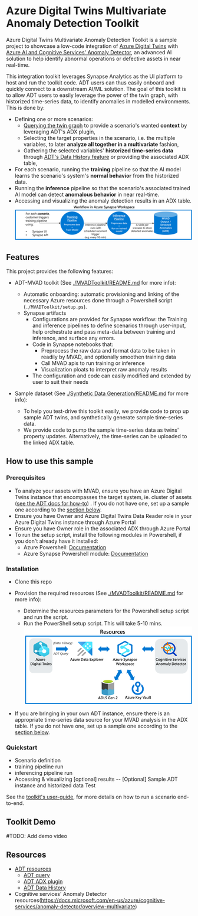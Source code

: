 # Azure Digital Twins Multivariate Anomaly Detection Toolkit

Azure Digital Twins Multivariate Anomaly Detection Toolkit is a sample project to showcase a low-code integration of [Azure Digital Twins](https://docs.microsoft.com/en-us/azure/digital-twins/overview) with [Azure AI and Cognitive Services' Anomaly Detector](https://azure.microsoft.com/en-us/services/cognitive-services/anomaly-detector/), an advanced AI solution to help identify abnormal operations or defective assets in near real-time.

This integration toolkit leverages Synapse Analytics as the UI platform to host and run the toolkit code. ADT users can thus easily onboard and quickly connect to a downstream AI/ML solution. The goal of this toolkit is to allow ADT users to easily leverage the power of the twin graph, with historized time-series data, to identify anomalies in modelled environments. This is done by:
- Defining one or more scenarios:
  - [Querying the twin graph](https://docs.microsoft.com/en-us/azure/digital-twins/how-to-query-graph) to provide a scenario's wanted **context** by leveraging ADT's ADX plugin,
  - Selecting the target properties in the scenario, i.e. the multiple variables, to later **analyze all together in a multivariate** fashion,
  - Gathering the selected variables' **historized time-series data** through [ADT's Data History feature](https://docs.microsoft.com/en-us/azure/digital-twins/how-to-use-data-history?tabs=cli) or providing the associated ADX table,
- For each scenario, running the **training** pipeline so that the AI model learns the scenario's system's **normal behavior** from the historized data. 
- Running the **inference** pipeline so that the scenario's associated trained AI model can detect **anomalous behavior** in near real-time.
- Accessing and visualizing the anomaly detection results in an ADX table.
![synapse workflow](./media/Synapse-workflow.png)

## Features
This project provides the following features:

* ADT-MVAD toolkit (See [./MVADToolkit/README.md](./MVADToolkit/README.md/#about) for more info):
  - Automatic onboarding: automatic provisioning and linking of the necessary Azure resources done through a Powershell script (`./MVADToolkit/setup.ps`). 
  - Synapse artifacts 
    - Configurations are provided for Synapse workflow: the Training and inference pipelines to define scenarios through user-input, help orchestrate and pass meta-data between training and inference, and surface any errors.
    - Code in Synapse notebooks that:
      - Preprocess the raw data and format data to be taken in readily by MVAD, and optionally smoothen training data
      - Call MVAD apis to run training or inference
      - Visualization ploats to interpret raw anomaly results
    - The configuration and code can easily modified and extended by user to suit their needs


* Sample dataset (See [./Synthetic Data Generation/README.md](./MVADToolkit/README.md/#about) for more info):
  - To help you test-drive this toolkit easily, we provide code to prop up sample ADT twins, and synthetically generate sample time-series data.
  - We provide code to pump the sample time-series data as twins' property updates. Alternatively, the time-series can be uploaded to the linked ADX table.


## How to use this sample

### Prerequisites

* To analyze your assets with MVAD, ensure you have an Azure Digital Twins instance that encompasses the target system, ie. cluster of assets ([see the ADT docs for how-to](https://docs.microsoft.com/en-us/azure/digital-twins/overview)) . If you do not have one, set up a sample one according to the [section below](#optional-sample-adt-instance-and-historized-data).
* Ensure you have Owner and Azure Digital Twins Data Reader role in your Azure Digital Twins instance through Azure Portal
* Ensure you have Owner role in the associated ADX through Azure Portal
* To run the setup script, install the following modules in Powershell, if you don't already have it installed:
  * Azure Powershell: [Documentation](https://docs.microsoft.com/en-us/powershell/azure/install-az-ps?view=azps-7.3.2)
  * Azure Synapse Powershell module: [Documentation](https://docs.microsoft.com/en-us/azure/synapse-analytics/quickstart-create-workspace-powershell#install-the-azure-synapse-powershell-module)

### Installation

- Clone this repo
- Provision the required resources (See [./MVADToolkit/README.md](./MVADToolkit/README.md/#about) for more info):

  - Determine the resources parameters for the Powershell setup script and run the script.
  - Run the PowerShell setup script. This will take 5-10 mins.
  ![synapse resources](./media/Synapse-resources.png)
- If you are bringing in your own ADT instance, ensure there is an appropriate time-series data source for your MVAD analysis in the ADX table. If you do not have one, set up a sample one according to the [section below](#optional-sample-adt-instance-and-historized-data).

### Quickstart



- Scenario definition
- training pipeline run
- inferencing pipeline run
- Accessing & visualizing [optional] results
-- [Optional] Sample ADT instance and historized data
Test

See the [toolkit's user-guide](./MVADToolkit/README.md/#user-guide), for more details on how to run a scenario end-to-end.

## Toolkit Demo

#TODO: Add demo video


## Resources


- [ADT resources](https://docs.microsoft.com/en-us/azure/digital-twins/overview) 
  - [ADT query](https://docs.microsoft.com/en-us/azure/digital-twins/how-to-query-graph)
  - [ADT ADX plugin](https://docs.microsoft.com/en-us/azure/digital-twins/concepts-data-explorer-plugin)
  - [ADT Data History](https://docs.microsoft.com/en-us/azure/digital-twins/how-to-use-data-history?tabs=cli)
- Cognitive services' Anomaly Detector resources(https://docs.microsoft.com/en-us/azure/cognitive-services/anomaly-detector/overview-multivariate) 
